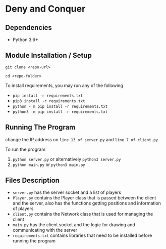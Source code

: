 # Deny and Conquer

## Dependencies

- Python 3.6+

## Module Installation / Setup

```git clone <repo-url>```

```cd <repo-folder>```

To install requirements, you may run any of the following
- `pip install -r requirements.txt`
- `pip3 install -r requirements.txt`
- `python - m pip install -r requirements.txt`
- `python3 -m pip install -r requirements.txt`

## Running The Program
change the IP address on `line 13 of server.py` and `line 7 of client.py`

To run the program 
1.  `python server.py` or alternatively `python3 server.py`
2. `python main.py` or `python3 main.py`

## Files Description 

- `server.py` has the server socket and a list of players 
- `Player.py` contains the Player class that is passed between the client and the server, also has the functions getting positions and information of players 
- `client.py` contains the Network class that is used for managing the client 
- `main.py` has the client socket and the logic for drawing and communicating with the server 
- `requirements.txt` contains libraries that need to be installed before running the program
